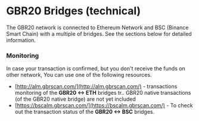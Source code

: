 # GBR20 Bridges \(technical\)

The GBR20 network is connected to Ethereum Network and BSC \(Binance Smart Chain\) with a multiple of bridges. See the sections below for detailed information.

### Monitoring

In case your transaction is confirmed, but you don't receive the funds on other network, You can use one of the following resources.

* [http://alm.gbrscan.com/](http://alm.gbrscan.com/) - transactions monitoring of the **GBR20 &lt;-&gt; ETH** bridges tr.. GBR20 native transactions \(of the GBR20 native bridge\) are not yet included
* [https://bscalm.gbrscan.com/](https://bscalm.gbrscan.com/) - To check out the transaction status of the **GBR20 &lt;-&gt; BSC** bridges.

